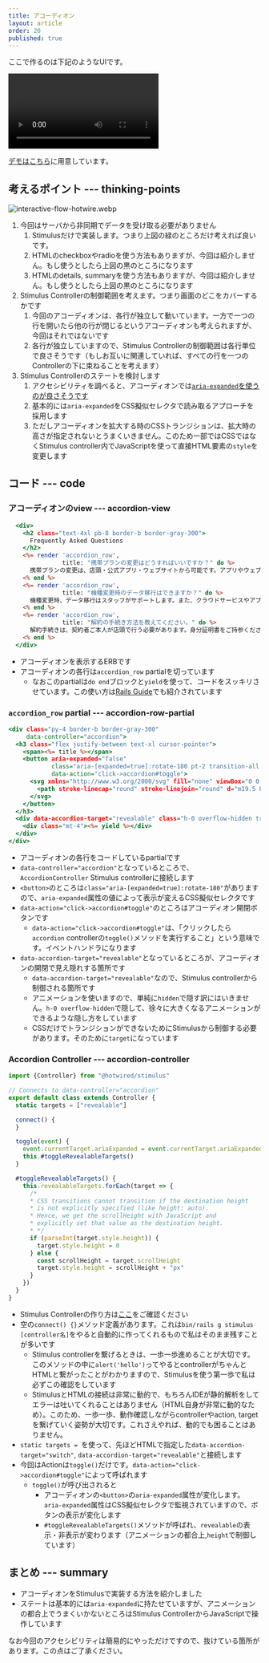 ```yaml
---
title: アコーディオン
layout: article
order: 20
published: true
---
```


ここで作るのは下記のようなUIです。

![accordion.mov](content_images/accordion.mov "mx-auto max-w-[500px]")

[デモはこちら](/components/accordion)に用意しています。

## 考えるポイント --- thinking-points

![interactive-flow-hotwire.webp](content_images/interactive-flow-hotwire.webp "mx-auto max-w-[500px]")

1. 今回はサーバから非同期でデータを受け取る必要がありません
   1. Stimulusだけで実装します。つまり上図の<span class="text-green-600 font-bold">緑</span>のところだけ考えれば良いです。
   2. HTMLのcheckboxやradioを使う方法もありますが、今回は紹介しません。もし使うとしたら上図の<span class="text-black font-bold">黒</span>のところになります
   3. HTMLのdetails, summaryを使う方法もありますが、今回は紹介しません。もし使うとしたら上図の<span class="text-black font-bold">黒</span>のところになります
2. Stimulus Controllerの制御範囲を考えます。つまり画面のどこをカバーするかです
   1. 今回のアコーディオンは、各行が独立して動いています。一方で一つの行を開いたら他の行が閉じるというアコーディオンも考えられますが、今回はそれではないです
   2. 各行が独立していますので、Stimulus Controllerの制御範囲は各行単位で良さそうです（もしお互いに関連していれば、すべての行を一つのControllerの下に束ねることを考えます）
3. Stimulus Controllerのステートを検討します
   1. アクセシビリティを調べると、アコーディオンでは[`aria-expanded`を使うのが良さそうです](https://www.accessibility-developer-guide.com/examples/widgets/accordion/)
   2. 基本的には`aria-expanded`をCSS擬似セレクタで読み取るアプローチを採用します
   3. ただしアコーディオンを拡大する時のCSSトランジションは、拡大時の高さが指定されないとうまくいきません。このため一部ではCSSではなくStimulus controller内でJavaScriptを使って直接HTML要素の`style`を変更します

## コード --- code

### アコーディオンのview --- accordion-view

```erb:app/views/components/accordion.html.erb
  <div>
    <h2 class="text-4xl pb-8 border-b border-gray-300">
      Frequently Asked Questions
    </h2>
    <%= render 'accordion_row',
               title: "携帯プランの変更はどうすればいいですか？" do %>
      携帯プランの変更は、店頭・公式アプリ・ウェブサイトから可能です。アプリやウェブでは24時間対応しており、数分で完了します。
    <% end %>
    <%= render 'accordion_row',
               title: "機種変更時のデータ移行はできますか？" do %>
      機種変更時、データ移行はスタッフがサポートします。また、クラウドサービスやアプリを使えば簡単に自分で移行も可能です。
    <% end %>
    <%= render 'accordion_row',
               title: "解約の手続き方法を教えてください。" do %>
      解約手続きは、契約者ご本人が店頭で行う必要があります。身分証明書をご持参ください。一部プランはウェブでの手続きも可能です。
    <% end %>
  </div>
```

* アコーディオンを表示するERBです
* アコーディオンの各行は`accordion_row` partialを切っています
    * なおこのpartialは`do end`ブロックと`yield`を使って、コードをスッキリさせています。この使い方は[Rails Guide](https://railsguides.jp/layouts_and_rendering.html#シンプルなビューでパーシャルを使う)でも紹介されています

### `accordion_row` partial --- accordion-row-partial

```erb:app/views/components/_accordion_row.html.erb
<div class="py-4 border-b border-gray-300"
     data-controller="accordion">
  <h3 class="flex justify-between text-xl cursor-pointer">
    <span><%= title %></span>
    <button aria-expanded="false"
            class="aria-[expanded=true]:rotate-180 pt-2 transition-all duration-300"
            data-action="click->accordion#toggle">
      <svg xmlns="http://www.w3.org/2000/svg" fill="none" viewBox="0 0 24 24" stroke-width="1.5" stroke="currentColor" class="size-6">
        <path stroke-linecap="round" stroke-linejoin="round" d="m19.5 8.25-7.5 7.5-7.5-7.5"/>
      </svg>
    </button>
  </h3>
  <div data-accordion-target="revealable" class="h-0 overflow-hidden transition-all duration-300 text-sm">
    <div class="mt-4"><%= yield %></div>
  </div>
</div>
```

* アコーディオンの各行をコードしているpartialです
* `data-controller="accordion"`となっているところで、`AccordionController` Stimulus controllerに接続します
* `<button>`のところは`class="aria-[expanded=true]:rotate-180"`がありますので、`aria-expanded`属性の値によって表示が変えるCSS擬似セレクタです
* `data-action="click->accordion#toggle"`のところはアコーディオン開閉ボタンです
    * `data-action="click->accordion#toggle"`は、「クリックしたら`accordion` controllerの`toggle()`メソッドを実行すること」という意味です。イベントハンドラになります
* `data-accordion-target="revealable"`となっているところが、アコーディオンの開閉で見え隠れする箇所です
   * `data-accordion-target="revealable"`なので、Stimulus controllerから制御される箇所です
   * アニメーションを使いますので、単純に`hidden`で隠す訳にはいきません。`h-0 overflow-hidden`で隠して、徐々に大きくなるアニメーションができるような隠し方をしています
   * CSSだけでトランジションができないためにStimulusから制御する必要があります。そのために`target`になっています

### Accordion Controller --- accordion-controller

```js:app/javascript/controllers/accordion_controller.js
import {Controller} from "@hotwired/stimulus"

// Connects to data-controller="accordion"
export default class extends Controller {
  static targets = ["revealable"]

  connect() {
  }

  toggle(event) {
    event.currentTarget.ariaExpanded = event.currentTarget.ariaExpanded == "true" ? "false" : "true"
    this.#toggleRevealableTargets()
  }

  #toggleRevealableTargets() {
    this.revealableTargets.forEach(target => {
      /*
      * CSS transitions cannot transition if the destination height
      * is not explicitly specified (like height: auto).
      * Hence, we get the scrollHeight with JavaScript and
      * explicitly set that value as the destination height.
      * */
      if (parseInt(target.style.height)) {
        target.style.height = 0
      } else {
        const scrollHeight = target.scrollHeight
        target.style.height = scrollHeight + "px"
      }
    })
  }
}
```

* Stimulus Controllerの作り方は[ここ](/tips/how-you-should-create-stimulus-controllers)をご確認ください
* 空の`connect() {}`メソッド定義があります。これは`bin/rails g stimulus [controller名]`をやると自動的に作ってくれるもので私はそのまま残すことが多いです
    * Stimulus controllerを繋げるときは、一歩一歩進めることが大切です。このメソッドの中に`alert('hello')`ってやるとcontrollerがちゃんとHTMLと繋がったことがわかりますので、Stimulusを使う第一歩で私は必ずこの確認をしています
    * StimulusとHTMLの接続は非常に動的で、もちろんIDEが静的解析をしてエラーは吐いてくれることはありません（HTML自身が非常に動的なため）。このため、一歩一歩、動作確認しながらcontrollerやaction, targetを繋げていく姿勢が大切です。これさえやれば、動的でも困ることはありません。
* `static targets = `を使って、先ほどHTMLで指定した`data-accordion-target="switch"`, `data-accordion-target="revealable"`と接続します
* 今回はActionは`toggle()`だけです。`data-action="click->accordion#toggle"`によって呼ばれます
   * `toggle()`が呼び出されると
      * アコーディオンの`<button>`の`aria-expanded`属性が変化します。`aria-expanded`属性はCSS擬似セレクタで監視されていますので、ボタンの表示が変化します 
      * `#toggleRevealableTargets()`メソッドが呼ばれ、`revealable`の表示・非表示が変わります（アニメーションの都合上,`height`で制御しています） 

## まとめ --- summary

* アコーディオンをStimulusで実装する方法を紹介しました
* ステートは基本的には`aria-expanded`に持たせていますが、アニメーションの都合上でうまくいかないところはStimulus ControllerからJavaScriptで操作しています

なお今回のアクセシビリティは簡易的にやっただけですので、抜けている箇所があります。この点はご了承ください。
